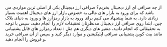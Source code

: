 از چه صرافی ای ارز دیجیتال بخریم؟
صرافی ارز دیجیتال یکی از اصلی ترین مواردی می باشد که برای ورود به بازار های مالی به خصوص بازار ارز های دیجیتال اهمیت بسیار زیادی دارد. به شما پیشنهاد می کنیم برای ورود به بازار رمزارز ها و ورود به دنیای بلاک چین، ابتدا روی صرافی ارز دیجیتال مدنظرتان تحقیقات لازم را انجام دهید، سپس با توجه به تحقیقاتی که انجام دادید، متغیر های دیگری هم مثل : 
تعداد رمزارز های قابل پشتیبانی مانند بیت کوین 
پشتیبانی صرافی
اپلیکیشن 
و موارد دیگر کنید و سپس از آن صرافی خرید و فروش را انجام دهید. 
